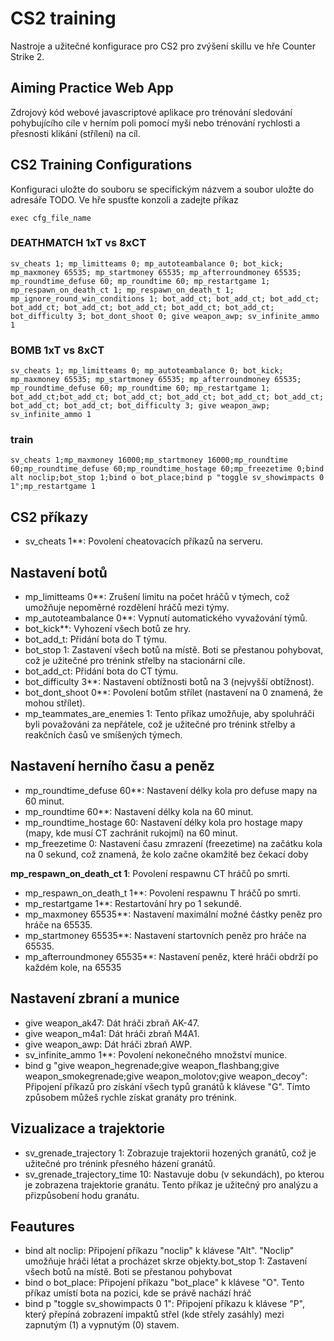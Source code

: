 # CS2 training
Nastroje a užitečné konfigurace pro CS2 pro zvýšení skillu ve hře Counter Strike 2.
 

## Aiming Practice Web App
Zdrojový kód webové javascriptové aplikace pro trénování sledování pohybujícího cíle v herním poli pomocí myši nebo trénování rychlosti a přesnosti klikání (střílení) na cíl.


## CS2 Training Configurations
Konfiguraci uložte do souboru se specifickým názvem a soubor uložte do adresáře TODO. Ve hře spusťte konzoli a zadejte příkaz 

```
exec cfg_file_name
```

### DEATHMATCH 1xT vs 8xCT
```
sv_cheats 1; mp_limitteams 0; mp_autoteambalance 0; bot_kick; mp_maxmoney 65535; mp_startmoney 65535; mp_afterroundmoney 65535; mp_roundtime_defuse 60; mp_roundtime 60; mp_restartgame 1; mp_respawn_on_death_ct 1; mp_respawn_on_death_t 1; mp_ignore_round_win_conditions 1; bot_add_ct; bot_add_ct; bot_add_ct; bot_add_ct; bot_add_ct; bot_add_ct; bot_add_ct; bot_add_ct; bot_difficulty 3; bot_dont_shoot 0; give weapon_awp; sv_infinite_ammo 1
```

### BOMB 1xT vs 8xCT
```
sv_cheats 1; mp_limitteams 0; mp_autoteambalance 0; bot_kick; mp_maxmoney 65535; mp_startmoney 65535; mp_afterroundmoney 65535; mp_roundtime_defuse 60; mp_roundtime 60; mp_restartgame 1;  bot_add_ct;bot_add_ct; bot_add_ct; bot_add_ct; bot_add_ct; bot_add_ct; bot_add_ct; bot_add_ct; bot_difficulty 3; give weapon_awp; sv_infinite_ammo 1 
```

### train
```
sv_cheats 1;mp_maxmoney 16000;mp_startmoney 16000;mp_roundtime 60;mp_roundtime_defuse 60;mp_roundtime_hostage 60;mp_freezetime 0;bind alt noclip;bot_stop 1;bind o bot_place;bind p "toggle sv_showimpacts 0 1";mp_restartgame 1
```

## CS2 příkazy
* sv_cheats 1**: Povolení cheatovacích příkazů na serveru.

## Nastavení botů
* mp_limitteams 0**: Zrušení limitu na počet hráčů v týmech, což umožňuje nepoměrné rozdělení hráčů mezi týmy.
* mp_autoteambalance 0**: Vypnutí automatického vyvažování týmů.
* bot_kick**: Vyhození všech botů ze hry.
* bot_add_t: Přidání bota do T týmu.
* bot_stop 1: Zastavení všech botů na místě. Boti se přestanou pohybovat, což je užitečné pro trénink střelby na stacionární cíle.
* bot_add_ct: Přidání bota do CT týmu.
* bot_difficulty 3**: Nastavení obtížnosti botů na 3 (nejvyšší obtížnost).
* bot_dont_shoot 0**: Povolení botům střílet (nastavení na 0 znamená, že mohou střílet).
* mp_teammates_are_enemies 1: Tento příkaz umožňuje, aby spoluhráči byli považováni za nepřátele, což je užitečné pro trénink střelby a reakčních časů ve smíšených týmech.

## Nastavení herního času a peněz 
* mp_roundtime_defuse 60**: Nastavení délky kola pro defuse mapy na 60 minut.
* mp_roundtime 60**: Nastavení délky kola na 60 minut.
* mp_roundtime_hostage 60: Nastavení délky kola pro hostage mapy (mapy, kde musí CT zachránit rukojmí) na 60 minut.
* mp_freezetime 0: Nastavení času zmrazení (freezetime) na začátku kola na 0 sekund, což znamená, že kolo začne okamžitě bez čekací doby

**mp_respawn_on_death_ct 1**: Povolení respawnu CT hráčů po smrti.
* mp_respawn_on_death_t 1**: Povolení respawnu T hráčů po smrti.
* mp_restartgame 1**: Restartování hry po 1 sekundě.
* mp_maxmoney 65535**: Nastavení maximální možné částky peněz pro hráče na 65535.
* mp_startmoney 65535**: Nastavení startovních peněz pro hráče na 65535.
* mp_afterroundmoney 65535**: Nastavení peněz, které hráči obdrží po každém kole, na 65535

## Nastavení zbraní a munice
* give weapon_ak47: Dát hráči zbraň AK-47.
* give weapon_m4a1: Dát hráči zbraň M4A1.
* give weapon_awp: Dát hráči zbraň AWP.
* sv_infinite_ammo 1**: Povolení nekonečného množství munice.
* bind g "give weapon_hegrenade;give weapon_flashbang;give weapon_smokegrenade;give weapon_molotov;give weapon_decoy": Připojení příkazů pro získání všech typů granátů k klávese "G". Tímto způsobem můžeš rychle získat granáty pro trénink.

## Vizualizace a trajektorie
* sv_grenade_trajectory 1: Zobrazuje trajektorii hozených granátů, což je užitečné pro trénink přesného házení granátů.
* sv_grenade_trajectory_time 10: Nastavuje dobu (v sekundách), po kterou je zobrazena trajektorie granátu. Tento příkaz je užitečný pro analýzu a přizpůsobení hodu granátu.

## Feautures
* bind alt noclip: Připojení příkazu "noclip" k klávese "Alt". "Noclip" umožňuje hráči létat a procházet skrze objekty.bot_stop 1: Zastavení všech botů na místě. Boti se přestanou pohybovat
* bind o bot_place: Připojení příkazu "bot_place" k klávese "O". Tento příkaz umístí bota na pozici, kde se právě nachází hráč
* bind p "toggle sv_showimpacts 0 1": Připojení příkazu k klávese "P", který přepíná zobrazení impaktů střel (kde střely zasáhly) mezi zapnutým (1) a vypnutým (0) stavem.




